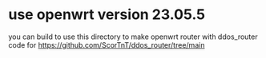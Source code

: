 # use openwrt version 23.05.5

you can build to use this directory to make openwrt router with ddos_router code for https://github.com/ScorTnT/ddos_router/tree/main
